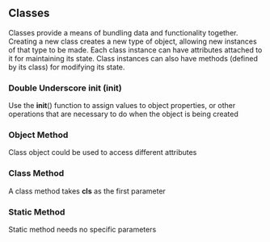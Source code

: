 ## Classes
Classes provide a means of bundling data and functionality together. Creating a new class creates a new type of object, allowing new instances of that type to be made. Each class instance can have attributes attached to it for maintaining its state. Class instances can also have methods (defined by its class) for modifying its state.
### Double Underscore init (__init__)
Use the __init__() function to assign values to object properties, or other operations that are necessary to do when the object is being created
### Object Method
Class object could be used to access different attributes
### Class Method
A class method takes **cls** as the first parameter 
### Static Method
Static method needs no specific parameters
